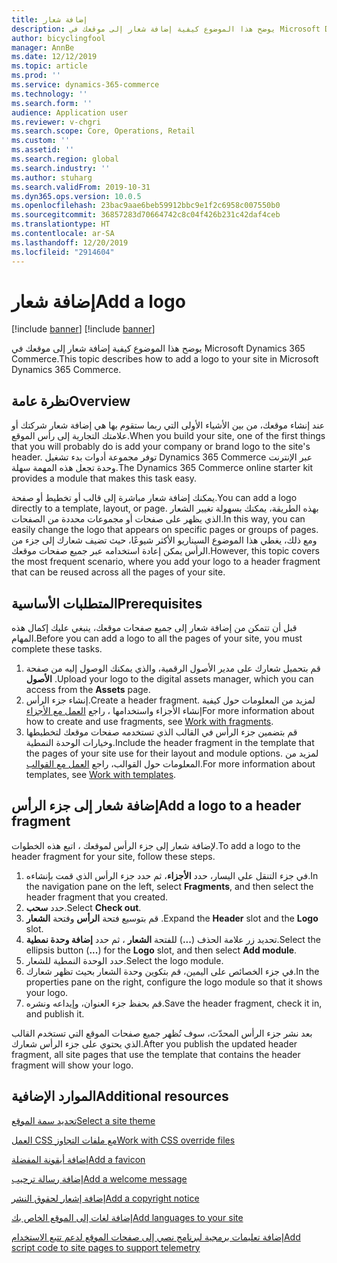 ```yaml
---
title: إضافة شعار
description: يوضح هذا الموضوع كيفية إضافة شعار إلى موقعك في Microsoft Dynamics 365 Commerce.
author: bicyclingfool
manager: AnnBe
ms.date: 12/12/2019
ms.topic: article
ms.prod: ''
ms.service: dynamics-365-commerce
ms.technology: ''
ms.search.form: ''
audience: Application user
ms.reviewer: v-chgri
ms.search.scope: Core, Operations, Retail
ms.custom: ''
ms.assetid: ''
ms.search.region: global
ms.search.industry: ''
ms.author: stuharg
ms.search.validFrom: 2019-10-31
ms.dyn365.ops.version: 10.0.5
ms.openlocfilehash: 23bac9aae6beb59912bbc9e1f2c6958c007550b0
ms.sourcegitcommit: 36857283d70664742c8c04f426b231c42daf4ceb
ms.translationtype: HT
ms.contentlocale: ar-SA
ms.lasthandoff: 12/20/2019
ms.locfileid: "2914604"
---
```

# <a name="add-a-logo"></a><span data-ttu-id="f6617-103">إضافة شعار</span><span class="sxs-lookup"><span data-stu-id="f6617-103">Add a logo</span></span>

[!include [banner](includes/preview-banner.md)]
[!include [banner](includes/banner.md)]

<span data-ttu-id="f6617-104">يوضح هذا الموضوع كيفية إضافة شعار إلى موقعك في Microsoft Dynamics 365 Commerce.</span><span class="sxs-lookup"><span data-stu-id="f6617-104">This topic describes how to add a logo to your site in Microsoft Dynamics 365 Commerce.</span></span>

## <a name="overview"></a><span data-ttu-id="f6617-105">نظرة عامة</span><span class="sxs-lookup"><span data-stu-id="f6617-105">Overview</span></span>

<span data-ttu-id="f6617-106">عند إنشاء موقعك، من بين الأشياء الأولى التي ربما ستقوم بها هي إضافة شعار شركتك أو علامتك التجارية إلى رأس الموقع.</span><span class="sxs-lookup"><span data-stu-id="f6617-106">When you build your site, one of the first things that you will probably do is add your company or brand logo to the site's header.</span></span> <span data-ttu-id="f6617-107">توفر مجموعة أدوات بدء تشغيل Dynamics 365 Commerce عبر الإنترنت وحدة تجعل هذه المهمة سهلة.</span><span class="sxs-lookup"><span data-stu-id="f6617-107">The Dynamics 365 Commerce online starter kit provides a module that makes this task easy.</span></span>

<span data-ttu-id="f6617-108">يمكنك إضافة شعار مباشرة إلى قالب أو تخطيط أو صفحة.</span><span class="sxs-lookup"><span data-stu-id="f6617-108">You can add a logo directly to a template, layout, or page.</span></span> <span data-ttu-id="f6617-109">بهذه الطريقة، يمكنك بسهولة تغيير الشعار الذي يظهر على صفحات أو مجموعات محددة من الصفحات.</span><span class="sxs-lookup"><span data-stu-id="f6617-109">In this way, you can easily change the logo that appears on specific pages or groups of pages.</span></span> <span data-ttu-id="f6617-110">ومع ذلك، يغطي هذا الموضوع السيناريو الأكثر شيوعًا، حيث تضيف شعارك إلى جزء من الرأس يمكن إعادة استخدامه عبر جميع صفحات موقعك.</span><span class="sxs-lookup"><span data-stu-id="f6617-110">However, this topic covers the most frequent scenario, where you add your logo to a header fragment that can be reused across all the pages of your site.</span></span>

## <a name="prerequisites"></a><span data-ttu-id="f6617-111">المتطلبات الأساسية</span><span class="sxs-lookup"><span data-stu-id="f6617-111">Prerequisites</span></span>

<span data-ttu-id="f6617-112">قبل أن تتمكن من إضافة شعار إلى جميع صفحات موقعك، ينبغي عليك إكمال هذه المهام.</span><span class="sxs-lookup"><span data-stu-id="f6617-112">Before you can add a logo to all the pages of your site, you must complete these tasks.</span></span>

1. <span data-ttu-id="f6617-113">قم بتحميل شعارك على مدير الأصول الرقمية، والذي يمكنك الوصول إليه من صفحة **الأصول** .</span><span class="sxs-lookup"><span data-stu-id="f6617-113">Upload your logo to the digital assets manager, which you can access from the **Assets** page.</span></span>
1. <span data-ttu-id="f6617-114">إنشاء جزء الرأس.</span><span class="sxs-lookup"><span data-stu-id="f6617-114">Create a header fragment.</span></span> <span data-ttu-id="f6617-115">لمزيد من المعلومات حول كيفية إنشاء الأجزاء واستخدامها ، راجع [العمل مع الأجزاء](work-with-fragments.md)</span><span class="sxs-lookup"><span data-stu-id="f6617-115">For more information about how to create and use fragments, see [Work with fragments](work-with-fragments.md).</span></span>
1. <span data-ttu-id="f6617-116">قم بتضمين جزء الرأس في القالب الذي تستخدمه صفحات موقعك لتخطيطها وخيارات الوحدة النمطية.</span><span class="sxs-lookup"><span data-stu-id="f6617-116">Include the header fragment in the template that the pages of your site use for their layout and module options.</span></span> <span data-ttu-id="f6617-117">لمزيد من المعلومات حول القوالب، راجع [العمل مع القوالب](work-with-templates.md).</span><span class="sxs-lookup"><span data-stu-id="f6617-117">For more information about templates, see [Work with templates](work-with-templates.md).</span></span>

## <a name="add-a-logo-to-a-header-fragment"></a><span data-ttu-id="f6617-118">إضافة شعار إلى جزء الرأس</span><span class="sxs-lookup"><span data-stu-id="f6617-118">Add a logo to a header fragment</span></span>

<span data-ttu-id="f6617-119">لإضافة شعار إلى جزء الرأس لموقعك ، اتبع هذه الخطوات.</span><span class="sxs-lookup"><span data-stu-id="f6617-119">To add a logo to the header fragment for your site, follow these steps.</span></span>

1. <span data-ttu-id="f6617-120">في جزء التنقل علي اليسار، حدد **الأجزاء**، ثم حدد جزء الرأس الذي قمت بإنشاءه.</span><span class="sxs-lookup"><span data-stu-id="f6617-120">In the navigation pane on the left, select **Fragments**, and then select the header fragment that you created.</span></span>
2. <span data-ttu-id="f6617-121">حدد **سحب**.</span><span class="sxs-lookup"><span data-stu-id="f6617-121">Select **Check out**.</span></span>
3. <span data-ttu-id="f6617-122">قم بتوسيع فتحة **الرأس** وفتحة **الشعار** .</span><span class="sxs-lookup"><span data-stu-id="f6617-122">Expand the **Header** slot and the **Logo** slot.</span></span>
4. <span data-ttu-id="f6617-123">تحديد زر علامة الحذف (**...**) للفتحة **الشعار** ، ثم حدد **‏‫إضافة وحدة نمطية‬**.</span><span class="sxs-lookup"><span data-stu-id="f6617-123">Select the ellipsis button (**...**) for the **Logo** slot, and then select **Add module**.</span></span>
5. <span data-ttu-id="f6617-124">حدد الوحدة النمطية للشعار.</span><span class="sxs-lookup"><span data-stu-id="f6617-124">Select the logo module.</span></span>
6. <span data-ttu-id="f6617-125">في جزء الخصائص على اليمين، قم بتكوين وحدة الشعار بحيث تظهر شعارك.</span><span class="sxs-lookup"><span data-stu-id="f6617-125">In the properties pane on the right, configure the logo module so that it shows your logo.</span></span>
7. <span data-ttu-id="f6617-126">قم بحفظ جزء العنوان، وإيداعه ونشره.</span><span class="sxs-lookup"><span data-stu-id="f6617-126">Save the header fragment, check it in, and publish it.</span></span>

<span data-ttu-id="f6617-127">بعد نشر جزء الرأس المحدّث، سوف تُظهر جميع صفحات الموقع التي تستخدم القالب الذي يحتوي على جزء الرأس شعارك.</span><span class="sxs-lookup"><span data-stu-id="f6617-127">After you publish the updated header fragment, all site pages that use the template that contains the header fragment will show your logo.</span></span>

## <a name="additional-resources"></a><span data-ttu-id="f6617-128">الموارد الإضافية</span><span class="sxs-lookup"><span data-stu-id="f6617-128">Additional resources</span></span>

[<span data-ttu-id="f6617-129">تحديد سمة الموقع</span><span class="sxs-lookup"><span data-stu-id="f6617-129">Select a site theme</span></span>](select-site-theme.md)

[<span data-ttu-id="f6617-130">العمل CSS مع ملفات التجاوز</span><span class="sxs-lookup"><span data-stu-id="f6617-130">Work with CSS override files</span></span>](css-override-files.md)

[<span data-ttu-id="f6617-131">إضافة أيقونة المفضلة</span><span class="sxs-lookup"><span data-stu-id="f6617-131">Add a favicon</span></span>](add-favicon.md)

[<span data-ttu-id="f6617-132">إضافة رسالة ترحيب</span><span class="sxs-lookup"><span data-stu-id="f6617-132">Add a welcome message</span></span>](add-welcome-message.md)

[<span data-ttu-id="f6617-133">إضافة إشعار لحقوق النشر</span><span class="sxs-lookup"><span data-stu-id="f6617-133">Add a copyright notice</span></span>](add-copyright-notice.md)

[<span data-ttu-id="f6617-134">إضافة لغات إلى الموقع الخاص بك</span><span class="sxs-lookup"><span data-stu-id="f6617-134">Add languages to your site</span></span>](add-languages-to-site.md)

[<span data-ttu-id="f6617-135">إضافة تعليمات برمجية لبرنامج نصي إلى صفحات الموقع لدعم تتبع الاستخدام</span><span class="sxs-lookup"><span data-stu-id="f6617-135">Add script code to site pages to support telemetry</span></span>](add-telemetry.md)


